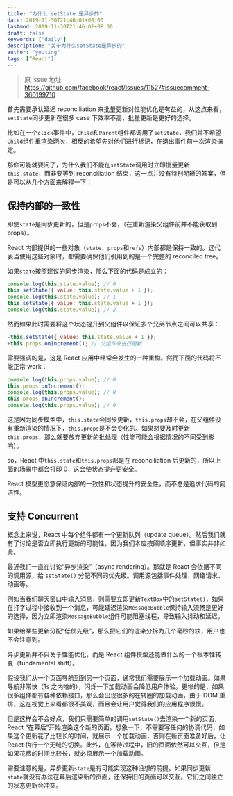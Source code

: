 ```yaml
---
title: "为什么 setState 是异步的"
date: 2019-11-30T21:46:01+08:00
lastmod: 2019-11-30T21:46:01+08:00
draft: false
keywords: ["daily"]
description: "关于为什么setState是异步的"
author: "youting"
tags: [“React"]
---
```


> 原 issue 地址: https://github.com/facebook/react/issues/11527#issuecomment-360199710

首先需要承认延迟 reconciliation 来批量更新对性能优化是有益的，从这点来看，`setState`同步更新在很多 case 下效率不高，批量更新是更好的选择。

比如在一个`click`事件中，`Child`和`Parent`组件都调用了`setState`，我们并不希望`Child`组件重渲染两次，相反的希望先对他们进行标记，在退出事件前一次渲染搞定。

那你可能就要问了，为什么我们不能在`setState`调用时立即批量更新`this.state`，而非要等到 reconciliation 结束，这一点并没有特别明晰的答案，但是可以从几个方面来解释一下：

## 保持内部的一致性

即使`state`是同步更新的，但是`props`不会，（在重新渲染父组件前并不能获取到 props）。

React 内部提供的一些对象（`state`、`props`和`refs`）内部都是保持一致的。这代表当使用这些对象时，都需要确保他们引用到的是一个完整的 reconciled tree。

如果`state`按照建议的同步渲染，那么下面的代码是成立的：

```js
console.log(this.state.value); // 0
this.setState({ value: this.state.value + 1 });
console.log(this.state.value); // 1
this.setState({ value: this.state.value + 1 });
console.log(this.state.value); // 2
```

然而如果此时需要将这个状态提升到父组件以保证多个兄弟节点之间可以共享：

```js
-this.setState({ value: this.state.value + 1 });
+this.props.onIncrement(); // 父组件来进行更新
```

需要强调的是，这是 React 应用中经常会发生的一种重构。然而下面的代码将不能正常 work：

```js
console.log(this.props.value); // 0
this.props.onIncrement();
console.log(this.props.value); // 0
this.props.onIncrement();
console.log(this.props.value); // 0
```

这是因为同步模型中，`this.state`会同步更新，`this.props`却不会，在父组件没有重新渲染的情况下，`this.props`是不会变化的。如果想要及时更新`this.props`，那么就要放弃更新的批处理（性能可能会根据情况的不同受到影响）。

so，React 中`this.state`和`this.props`都是在 reconciliation 后更新的，所以上面的场景中都会打印 0，这会使状态提升更安全。

React 模型更愿意保证内部的一致性和状态提升的安全性，而不总是追求代码的简洁性。

## 支持 Concurrent

概念上来说，React 中每个组件都有一个更新队列（update queue）。然后我们就有了讨论是否立即执行更新的可能性，因为我们本应按照顺序更新，但事实并非如此。

最近我们一直在讨论“异步渲染”（async rendering）。那就是 React 会依据不同的调用源，给 `setState()` 分配不同的优先级。调用源包括事件处理、网络请求、动画等。

例如当我们聊天窗口中输入消息，则需要立即更新`TextBox`中的`setState()`，如果在打字过程中接收到一个消息，可能延迟渲染`MessageBubble`保持输入流畅是更好的选择，因为立即渲染`MessageBubble`组件可能阻塞线程，导致输入抖动和延迟。

如果给某些更新分配“低优先级”，那么把它们的渲染分拆为几个毫秒的块，用户也不会注意到。

异步更新并不只关于性能优化，而是 React 组件模型还能做什么的一个根本性转变（fundamental shift）。

假设我们从一个页面导航到到另一个页面，通常我们需要展示一个加载动画。如果导航非常快（1s 之内啥的），闪烁一下加载动画会降低用户体验。更惨的是，如果很多组件都有各种依赖接口，那么会出现很多的在转圈的加载动画，由于 DOM 重排，这在视觉上来看都很不美观，而且会让用户觉得我们的应用程序很慢。

但是这样会不会好点，我们只需要简单的调用`setState()`去渲染一个新的页面，React “在幕后”开始渲染这个新的页面。想象一下，不需要写任何的协调代码，如果这个更新花了比较长的时间，就展示一个加载动画，否则在新页面准备好后，让 React 执行一个无缝的切换。此外，在等待过程中，旧的页面依然可以交互，但是如果花费的时间比较长，就必须展示一个加载动画。

需要注意的是，异步更新`state`是有可能实现这种设想的前提。如果同步更新`state`就没有办法在幕后渲染新的页面，还保持旧的页面可以交互。它们之间独立的状态更新会冲突。
